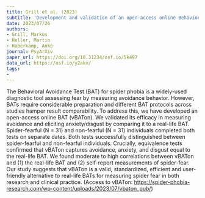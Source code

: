 ```yaml
---
title: Grill et al. (2023)
subtitle: 'Development and validation of an open-access online Behavioral Avoidance Test (BAT) for spider fear'
date: 2023/07/26
authors:
- Grill, Markus
- Heller, Martin
- Haberkamp, Anke
journal: PsyArXiv
paper_url: https://doi.org/10.31234/osf.io/5k497
data_url: https://osf.io/y2akv/
tags:
- 
---
```


The Behavioral Avoidance Test (BAT) for spider phobia is a widely-used diagnostic tool assessing fear by measuring avoidance behavior. However, BATs require considerable preparation and different BAT protocols across studies hamper result comparability. To address this, we have developed an open-access online BAT (vBATon). We validated its efficacy in measuring avoidance and eliciting anxiety/disgust by comparing it to a real-life BAT. Spider-fearful (N = 31) and non-fearful (N = 31) individuals completed both tests on separate dates. Both tests successfully distinguished between spider-fearful and non-fearful individuals. Crucially, equivalence tests confirmed that vBATon captures avoidance, anxiety, and disgust equal to the real-life BAT. We found moderate to high correlations between vBATon and (1) the real-life BAT and (2) self-report measurements of spider-fear. Our study suggests that vBATon is a valid, standardized, efficient and user-friendly alternative to real-life BATs for measuring spider fear in both research and clinical practice. (Access to vBATon: https://spider-phobia-research.com/wp-content/uploads/2023/07/vbaton_pub/)
